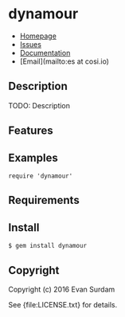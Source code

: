 # dynamour

* [Homepage](https://github.com/esurdam/dynamour#readme)
* [Issues](https://github.com/esurdam/dynamour/issues)
* [Documentation](http://rubydoc.info/gems/dynamour/frames)
* [Email](mailto:es at cosi.io)

## Description

TODO: Description

## Features

## Examples

    require 'dynamour'

## Requirements

## Install

    $ gem install dynamour

## Copyright

Copyright (c) 2016 Evan Surdam

See {file:LICENSE.txt} for details.
